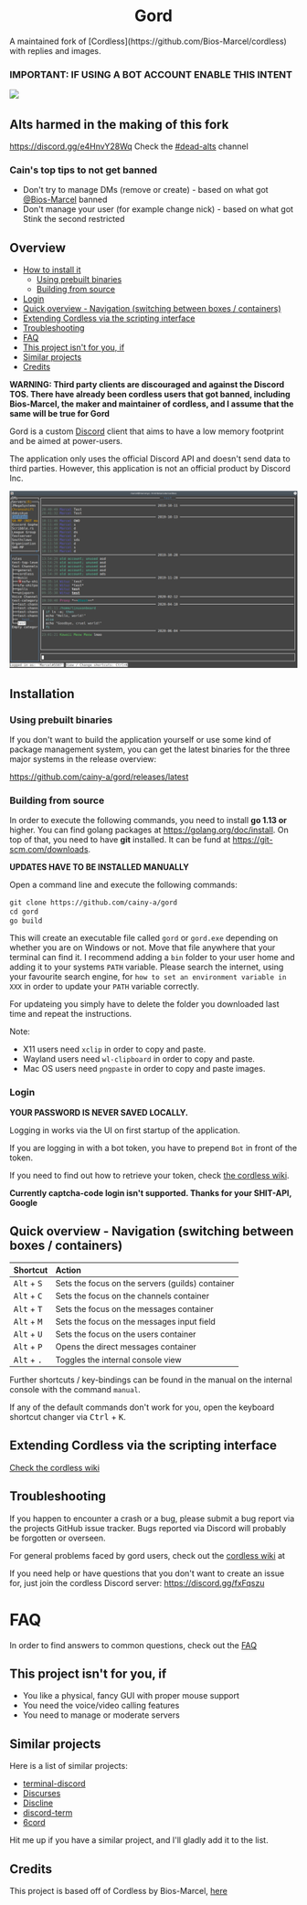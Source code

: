 <h1 align="center">Gord</h1>
A maintained fork of [Cordless](https://github.com/Bios-Marcel/cordless) with replies and images.

### IMPORTANT: IF USING A BOT ACCOUNT ENABLE THIS INTENT
![](https://cdn.discordapp.com/attachments/690477562857521174/829450090829053972/unknown.png)

## Alts harmed in the making of this fork

https://discord.gg/e4HnvY28Wq Check the [#dead-alts](https://discord.com/channels/827898879516606485/827899971969744957) channel
### Cain's top tips to not get banned
- Don't try to manage DMs (remove or create) - based on what got [@Bios-Marcel](https://github.com/Bios-Marcel) banned
- Don't manage your user (for example change nick) - based on what got Stink the second restricted

## Overview

- [How to install it](#installation)
  - [Using prebuilt binaries](#using-prebuilt-binaries)
  - [Building from source](#building-from-source)
- [Login](#login)
- [Quick overview - Navigation (switching between boxes / containers)](#quick-overview---navigation-switching-between-boxes--containers)
- [Extending Cordless via the scripting interface](#extending-cordless-via-the-scripting-interface)
- [Troubleshooting](#troubleshooting)
- [FAQ](#faq)
- [This project isn't for you, if](#this-project-isnt-for-you-if)
- [Similar projects](#similar-projects)
- [Credits](#credits)

**WARNING: Third party clients are discouraged and against the Discord TOS. There have already been cordless users that got banned, including Bios-Marcel, the maker and maintainer of cordless, and I assume that the same will be true for Gord**

Gord is a custom [Discord](https://discord.com/app) client that aims to
have a low memory footprint and be aimed at power-users.

The application only uses the official Discord API and doesn't send data to
third parties. However, this application is not an official product by
Discord Inc.

![Demo Screenshot](.github/images/chat-demo.png)

## Installation

### Using prebuilt binaries

If you don't want to build the application yourself or use some kind of
package management system, you can get the latest binaries for the three
major systems in the release overview:

https://github.com/cainy-a/gord/releases/latest

### Building from source

In order to execute the following commands, you need to install **go 1.13 or**
higher. You can find golang packages at https://golang.org/doc/install.
On top of that, you need to have **git** installed. It can be fund at
https://git-scm.com/downloads.

**UPDATES HAVE TO BE INSTALLED MANUALLY**

Open a command line and execute the following commands:

```shell
git clone https://github.com/cainy-a/gord
cd gord
go build
```

This will create an executable file called `gord` or `gord.exe`
depending on whether you are on Windows or not. Move that file anywhere
 that your terminal can find it. I recommend adding a `bin` folder to your
user home and adding it to your systems `PATH` variable. Please search the
internet, using your favourite search engine, for
`how to set an environment variable in XXX` in order to update your `PATH`
variable correctly.

For updateing you simply have to delete the folder you downloaded last
time and repeat the instructions.

Note:

* X11 users need `xclip` in order to copy and paste.
* Wayland users need `wl-clipboard` in order to copy and paste.
* Mac OS users need `pngpaste` in order to copy and paste images.

### Login

**YOUR PASSWORD IS NEVER SAVED LOCALLY.**

Logging in works via the UI on first startup of the application.

If you are logging in with a bot token, you have to prepend `Bot` in front of
the token.

If you need to find out how to retrieve your token, check [the cordless wiki](https://github.com/Bios-Marcel/cordless/wiki/Retrieving-your-token).

**Currently captcha-code login isn't supported. Thanks for your SHIT-API, Google**

## Quick overview - Navigation (switching between boxes / containers)

| Shortcut | Action |
| - |:- |
| <kbd>Alt</kbd> + <kbd>S</kbd> | Sets the focus on the servers (guilds) container |
| <kbd>Alt</kbd> + <kbd>C</kbd> | Sets the focus on the channels container |
| <kbd>Alt</kbd> + <kbd>T</kbd> | Sets the focus on the messages container |
| <kbd>Alt</kbd> + <kbd>M</kbd> | Sets the focus on the messages input field |
| <kbd>Alt</kbd> + <kbd>U</kbd> | Sets the focus on the users container |
| <kbd>Alt</kbd> + <kbd>P</kbd> | Opens the direct messages container |
| <kbd>Alt</kbd> + <kbd>.</kbd> | Toggles the internal console view |

Further shortcuts / key-bindings can be found in the manual on the internal
console with the command `manual`.

If any of the default commands don't work for you, open the keyboard shortcut
changer via <kbd>Ctrl</kbd> + <kbd>K</kbd>.

## Extending Cordless via the scripting interface

[Check the cordless wiki](https://github.com/Bios-Marcel/cordless/wiki/Extending-Cordless-via-the-scripting-interface)

## Troubleshooting

If you happen to encounter a crash or a bug, please submit a bug report via
the projects GitHub issue tracker. Bugs reported via Discord will probably
be forgotten or overseen.

For general problems faced by gord users, check out the [cordless wiki](https://github.com/Bios-Marcel/cordless/wiki/Troubleshooting) at

If you need help or have questions that you don't want to create an issue
for, just join the cordless Discord server: https://discord.gg/fxFqszu

# FAQ

In order to find answers to common questions, check out the [FAQ](https://github.com/Bios-Marcel/cordless/wiki/FAQ)

## This project isn't for you, if

- You like a physical, fancy GUI with proper mouse support
- You need the voice/video calling features
- You need to manage or moderate servers

## Similar projects

Here is a list of similar projects:

- [terminal-discord](https://github.com/xynxynxyn/terminal-discord)
- [Discurses](https://github.com/topisani/Discurses)
- [Discline](https://github.com/MitchWeaver/Discline)
- [discord-term](https://github.com/cloudrex/discord-term)
- [6cord](https://gitlab.com/diamondburned/6cord)

Hit me up if you have a similar project, and I'll gladly add it to the list.

## Credits

This project is based off of Cordless by Bios-Marcel, [here](https://github.com/Bios-Marcel/cordless)
